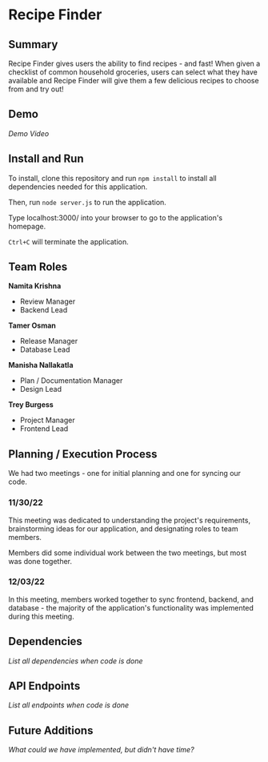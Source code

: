 
# Recipe Finder

## Summary
Recipe Finder gives users the ability to find recipes - 
and fast! When given a checklist of common household groceries,
users can select what they have available and Recipe Finder
will give them a few delicious recipes to choose from and try out!

## Demo
*Demo Video*

## Install and Run
To install, clone this repository and run ``npm install`` to install
all dependencies needed for this application.

Then, run ``node server.js`` to run the application.

Type localhost:3000/ into your browser to go to the application's homepage.

``Ctrl+C`` will terminate the application.

## Team Roles
**Namita Krishna**

* Review Manager
* Backend Lead

**Tamer Osman**

* Release Manager
* Database Lead

**Manisha Nallakatla**

* Plan / Documentation Manager
* Design Lead

**Trey Burgess**

* Project Manager
* Frontend Lead

## Planning / Execution Process
We had two meetings - one for initial planning and one for syncing our code.

### 11/30/22
This meeting was dedicated to understanding the project's requirements,
brainstorming ideas for our application, and designating roles to team members.

Members did some individual work between the two meetings, but most was done together.

### 12/03/22
In this meeting, members worked together to sync frontend, backend, and database - the
majority of the application's functionality was implemented during this meeting.

## Dependencies
*List all dependencies when code is done*

## API Endpoints
*List all endpoints when code is done*

## Future Additions
*What could we have implemented, but didn't have time?*


